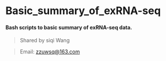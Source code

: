 # Basic_summary_of_exRNA-seq

#### Bash scripts to basic summary of exRNA-seq data.
> Shared by siqi Wang

> Email: zzuwsq@163.com

